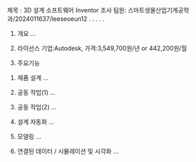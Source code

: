 제목 : 3D 설계 소프트웨어 Inventor 조사
팀원:
스마트생물산업기계공학과/2024011637/leeseoeun12
.
.
.
.
.


1. 개요
...

2. 라이선스
기업:Autodesk, 가격:3,549,700원/년 or 442,200원/월

3. 주요기능
1) 제품 설계
...

2) 공동 작업(1)
...

3) 공동 작업(2)
...

4) 설계 자동화
...

5) 모델링
...

6) 연결된 데이터 / 시뮬레이션 및 시각화
...
